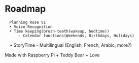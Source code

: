 # Roadmap
      Planning Rose V1 
      • Voice Recognition
      • Time keeping(brush-teeth(wakeup, bedtime))
          - Calendar functions(Weekends, Birthdays, Holidays)
      • StoryTime 
          - Multilingual (English, French, Arabic, more?)
   
Made with Raspberry Pi + Teddy Bear + Love 
